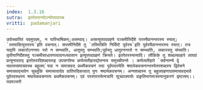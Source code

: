 ```yaml
---
index:  1.3.16
sutra:  इतरेतरान्योऽन्योपपदाच्च
vritti:  padamanjari
---
```


	उपोच्चारितं पदमुपदम्, न पारिभाषिकम्;असम्वाद्। असत्युपपदग्रहणे पञ्चमीतिर्देशे परस्यैवानन्तरस्य स्यात्; `तस्मादित्युत्तरस्य`इति वचनात्। सप्तमीनिर्देशे तु `तस्मिन्निति निर्दिष्टे पूर्वस्य`इति पूर्वस्यैवानन्तरस्य स्यात्। तत्र यद्यपि लकारोऽनन्तरः परो न सम्भवति, धातुस्तु सम्भवति;पूर्वस्तु धातुरनन्तरो न सम्भवति, लकारस्तु संभवति। तृतीयानिर्देशस्तु पञ्चमीसाधारणत्वादनध्यवसान इत्युपपदग्रहणं क्रियते। इतरेतरस्यत्यादि। लौकिके तु शब्दव्यवहारे लाघवं प्रत्युनादराद् इतरेतरादिशब्दस्तङ् उपसर्गाश्च कर्मव्यतीहारद्योतनाय समुच्चीयन्ते । कर्मव्यतीहारे `सर्वनाम्नो द्वे भवतस्समासवच्च बहुलम्`यदा न समासवत् प्रथमैकवचनं तदा पूर्वपदस्येति षष्ठ्येकवचनान्तस्येतरशब्दस्य द्विर्वचने समासवद्भावेन सुब्लुकि समासत्वादेव प्रातिपदिकत्वात् पुनः षष्ठ्येकवचनम्। अन्यशब्दस्य तु बहुलग्रहणादसमासवद्भावे पूर्वपदस्थस्य षष्ठ्येकवचनस्य प्रथमैकवचनम्। एवं परस्परस्येत्यत्रापि सूत्रवाक्ययोः प्रकृतिभागमात्रस्यानुकरणं द्रष्टव्यम्।।
	पदमञ्जरी
